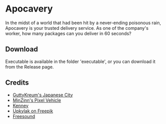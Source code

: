 # Apocavery
In the midst of a world that had been hit by a never-ending poisonous rain, Apocavery is your trusted delivery service. As one of the company's worker, how many packages can you deliver in 60 seconds?

## Download
Executable is available in the folder 'executable', or you can download it from the Release page.

## Credits
- [GuttyKreum's Japanese City](https://guttykreum.itch.io/japanese-town)
- [MinZinn's Pixel Vehicle](https://minzinn.itch.io/pixelvehicles)
- [Kenney](https://kenney.nl/)
- [Upkylak on Freepik](https://www.freepik.com/author/upklyak)
- [Freesound](https://freesound.org)